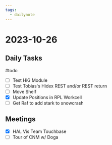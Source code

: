 ```yaml
---
tags:
  - dailynote
---
```


# 2023-10-26

## Daily Tasks

#todo 

- [ ] Test HiG Module
- [ ] Test Tobias's Hidex REST and/or REST return
- [ ] Move Shelf
- [x] Update Positions in RPL Workcell 
- [ ] Get Raf to add stark to snowcrash

## Meetings

- [x] HAL Vis Team Touchbase 
- [ ] Tour of CNM w/ Doga  
